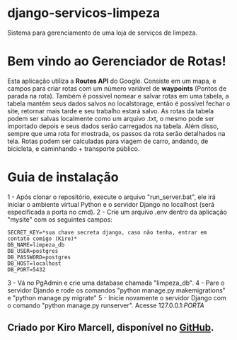# django-servicos-limpeza
Sistema para gerenciamento de uma loja de serviços de limpeza.

# Bem vindo ao Gerenciador de Rotas!

Esta aplicação utiliza a **Routes API** do Google. Consiste em um mapa, e campos para criar rotas com um número variável de **waypoints** (Pontos de parada na rota). Também é possível nomear e salvar rotas em uma tabela, a tabela mantém seus dados salvos no localstorage, então é possível fechar o site, retornar mais tarde e seu trabalho estará salvo.
As rotas da tabela podem ser salvas localmente como um arquivo .txt, o mesmo pode ser importado depois e seus dados serão carregados na tabela.
Além disso, sempre que uma rota for mostrada, os passos da rota serão detalhados na tela.
Rotas podem ser calculadas para viagem de carro, andando, de bicicleta, e caminhando + transporte público. 

# Guia de instalação
1 - Após clonar o repositório, execute o arquivo "run_server.bat", ele irá iniciar o ambiente virtual Python e o servidor Django no localhost (será especificada a porta no cmd).
2 - Crie um arquivo .env dentro da aplicação "mysite" com os seguintes campos:

    SECRET_KEY=*sua chave secreta django, caso não tenha, entrar em contato comigo (Kiro)*
    DB_NAME=limpeza_db
    DB_USER=postgres
    DB_PASSWORD=postgres
    DB_HOST=localhost
    DB_PORT=5432

3 - Vá no PgAdmin e crie uma database chamada "limpeza_db".
4 - Pare o servidor Djando e rode os comandos "python manage.py makemigrations" e "python manage.py migrate"
5 - Inicie novamente o servidor Django com o comando "python manage.py runserver". Acesse 127.0.0.1:*PORTA*


## Criado por Kiro Marcell, disponível no [GitHub](https://github.com/kiro-ma).
